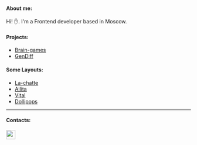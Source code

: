 #### About me:
Hi! ✋.
I'm a Frontend developer based in Moscow.

#### Projects:
- [Brain-games](https://github.com/GKoil/Brain-games)
- [GenDiff](https://github.com/GKoil/GenDiff)

#### Some Layouts: 
- [La-chatte](https://github.com/GKoil/la-chatte)
- [Ailita](https://itconstruct.ru/portfolio/cases/ailita.php)
- [Vital](https://itconstruct.ru/portfolio/cases/vital.php)
- [Dollipops](https://itconstruct.ru/portfolio/cases/dollipops.php)

---
#### Contacts:
<a title='Telegram' href="https://t.me/gkoil">
  <img width="25" src="https://raw.githubusercontent.com/gist/GKoil/f3726ebcbfab7828cc70fa4cfe784721/raw/9f900a78a7d9d98707af08ecd006656520ecb19c/telegram.svg">
</a>
